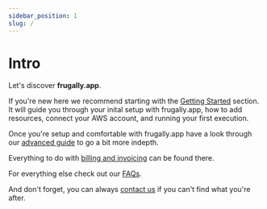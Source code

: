 ```yaml
---
sidebar_position: 1
slug: /
---
```


# Intro

Let's discover **frugally.app**.

If you're new here we recommend starting with the [Getting Started](./getting-started/start-here.md) section. It will guide you through your inital setup with frugally.app, how to add resources, connect your AWS account, and running your first execution.

Once you're setup and comfortable with frugally.app have a look through our [advanced guide](./category/advanced) to go a bit more indepth.

Everything to do with [billing and invoicing](./category/billing) can be found there.

For everything else check out our [FAQs](./category/faqs).

And don't forget, you can always [contact us](mailto:support@frugally.app) if you can't find what you're after.